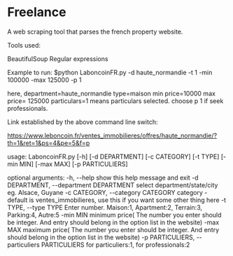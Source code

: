 # Freelance
A web scraping tool that parses the french property website.

Tools used:

BeautifulSoup
Regular expressions



Example to run:
$python LaboncoinFR.py -d haute_normandie -t 1 -min 100000 -max 125000 -p 1

here,
department=haute_normandie
type=maison
min price=10000
max price=	125000
particulars=1 means particulars selected. choose p 1 if seek professionals. 


Link established by the above command line switch:

https://www.leboncoin.fr/ventes_immobilieres/offres/haute_normandie/?th=1&ret=1&ps=4&pe=5&f=p




usage: LaboncoinFR.py [-h] [-d DEPARTMENT] [-c CATEGORY] [-t TYPE] [-min MIN]
                      [-max MAX] [-p PARTICULIERS]

optional arguments:
  -h, --help            show this help message and exit
  -d DEPARTMENT, --department DEPARTMENT
                        select department/state/city eg. Alsace, Guyane
  -c CATEGORY, --category CATEGORY
                        category - default is ventes_immobilieres, use this if
                        you want some other thing here
  -t TYPE, --type TYPE  Enter number. Maison:1, Apartment:2, Terrain:3,
                        Parking:4, Autre:5
  -min MIN              minimum price( The number you enter should be integer.
                        And entry should belong in the option list in the
                        website)
  -max MAX              maximum price( The number you enter should be integer.
                        And entry should belong in the option list in the
                        website)
  -p PARTICULIERS, --particuliers PARTICULIERS
                        for particuliers:1, for professionals:2

